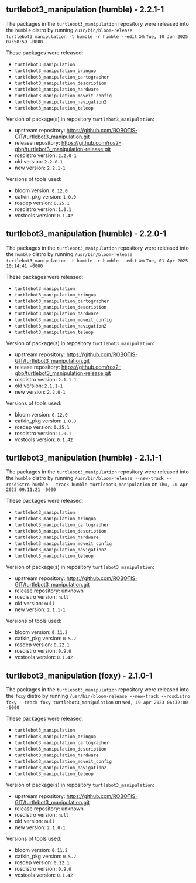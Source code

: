 ## turtlebot3_manipulation (humble) - 2.2.1-1

The packages in the `turtlebot3_manipulation` repository were released into the `humble` distro by running `/usr/bin/bloom-release turtlebot3_manipulation -t humble -r humble --edit` on `Tue, 10 Jun 2025 07:50:59 -0000`

These packages were released:
- `turtlebot3_manipulation`
- `turtlebot3_manipulation_bringup`
- `turtlebot3_manipulation_cartographer`
- `turtlebot3_manipulation_description`
- `turtlebot3_manipulation_hardware`
- `turtlebot3_manipulation_moveit_config`
- `turtlebot3_manipulation_navigation2`
- `turtlebot3_manipulation_teleop`

Version of package(s) in repository `turtlebot3_manipulation`:

- upstream repository: https://github.com/ROBOTIS-GIT/turtlebot3_manipulation.git
- release repository: https://github.com/ros2-gbp/turtlebot3_manipulation-release.git
- rosdistro version: `2.2.0-1`
- old version: `2.2.0-1`
- new version: `2.2.1-1`

Versions of tools used:

- bloom version: `0.12.0`
- catkin_pkg version: `1.0.0`
- rosdep version: `0.25.1`
- rosdistro version: `1.0.1`
- vcstools version: `0.1.42`


## turtlebot3_manipulation (humble) - 2.2.0-1

The packages in the `turtlebot3_manipulation` repository were released into the `humble` distro by running `/usr/bin/bloom-release turtlebot3_manipulation -t humble -r humble --edit` on `Tue, 01 Apr 2025 10:14:41 -0000`

These packages were released:
- `turtlebot3_manipulation`
- `turtlebot3_manipulation_bringup`
- `turtlebot3_manipulation_cartographer`
- `turtlebot3_manipulation_description`
- `turtlebot3_manipulation_hardware`
- `turtlebot3_manipulation_moveit_config`
- `turtlebot3_manipulation_navigation2`
- `turtlebot3_manipulation_teleop`

Version of package(s) in repository `turtlebot3_manipulation`:

- upstream repository: https://github.com/ROBOTIS-GIT/turtlebot3_manipulation.git
- release repository: https://github.com/ros2-gbp/turtlebot3_manipulation-release.git
- rosdistro version: `2.1.1-1`
- old version: `2.1.1-1`
- new version: `2.2.0-1`

Versions of tools used:

- bloom version: `0.12.0`
- catkin_pkg version: `1.0.0`
- rosdep version: `0.25.1`
- rosdistro version: `1.0.1`
- vcstools version: `0.1.42`


## turtlebot3_manipulation (humble) - 2.1.1-1

The packages in the `turtlebot3_manipulation` repository were released into the `humble` distro by running `/usr/bin/bloom-release --new-track --rosdistro humble --track humble turtlebot3_manipulation` on `Thu, 20 Apr 2023 09:11:21 -0000`

These packages were released:
- `turtlebot3_manipulation`
- `turtlebot3_manipulation_bringup`
- `turtlebot3_manipulation_cartographer`
- `turtlebot3_manipulation_description`
- `turtlebot3_manipulation_hardware`
- `turtlebot3_manipulation_moveit_config`
- `turtlebot3_manipulation_navigation2`
- `turtlebot3_manipulation_teleop`

Version of package(s) in repository `turtlebot3_manipulation`:

- upstream repository: https://github.com/ROBOTIS-GIT/turtlebot3_manipulation.git
- release repository: unknown
- rosdistro version: `null`
- old version: `null`
- new version: `2.1.1-1`

Versions of tools used:

- bloom version: `0.11.2`
- catkin_pkg version: `0.5.2`
- rosdep version: `0.22.1`
- rosdistro version: `0.9.0`
- vcstools version: `0.1.42`


## turtlebot3_manipulation (foxy) - 2.1.0-1

The packages in the `turtlebot3_manipulation` repository were released into the `foxy` distro by running `/usr/bin/bloom-release --new-track --rosdistro foxy --track foxy turtlebot3_manipulation` on `Wed, 19 Apr 2023 06:32:00 -0000`

These packages were released:
- `turtlebot3_manipulation`
- `turtlebot3_manipulation_bringup`
- `turtlebot3_manipulation_cartographer`
- `turtlebot3_manipulation_description`
- `turtlebot3_manipulation_hardware`
- `turtlebot3_manipulation_moveit_config`
- `turtlebot3_manipulation_navigation2`
- `turtlebot3_manipulation_teleop`

Version of package(s) in repository `turtlebot3_manipulation`:

- upstream repository: https://github.com/ROBOTIS-GIT/turtlebot3_manipulation.git
- release repository: unknown
- rosdistro version: `null`
- old version: `null`
- new version: `2.1.0-1`

Versions of tools used:

- bloom version: `0.11.2`
- catkin_pkg version: `0.5.2`
- rosdep version: `0.22.1`
- rosdistro version: `0.9.0`
- vcstools version: `0.1.42`


